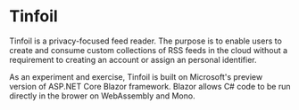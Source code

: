 # Tinfoil

Tinfoil is a privacy-focused feed reader. The purpose is to enable users to create and consume custom collections of RSS feeds in the cloud without a requirement to creating an account or assign an personal identifier.

As an experiment and exercise, Tinfoil is built on Microsoft's preview version of ASP.NET Core Blazor framework. Blazor allows C# code to be run directly in the brower on WebAssembly and Mono.
